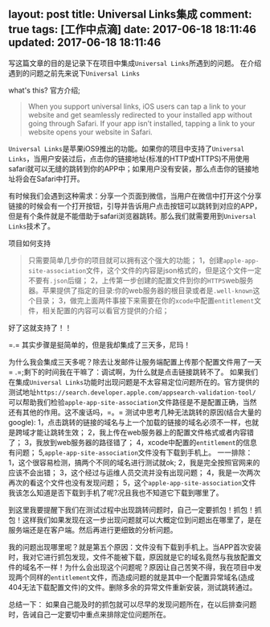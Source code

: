 layout: post
title: Universal Links集成
comment: true
tags: [工作中点滴]
date: 2017-06-18 18:11:46
updated: 2017-06-18 18:11:46
---
<!--more-->
写这篇文章的目的是记录下在项目中集成`Universal Links`所遇到的问题。
在介绍遇到的问题之前先来说下`Universal Links`

what's this?
官方介绍;
>When you support universal links, iOS users can tap a link to your website and get seamlessly redirected to your installed app without going through Safari. If your app isn’t installed, tapping a link to your website opens your website in Safari.

`Universal Links`是苹果iOS9推出的功能。如果你的项目中支持了`Universal Links`，当用户安装过后，点击你的链接地址(标准的HTTP或HTTPS)不用使用safari就可以无缝的跳转到你的APP中；如果用户没有安装，那么点击你的链接地址将会在Safari中打开。

有时候我们会遇到这种需求：分享一个页面到微信，当用户在微信中打开这个分享链接的时候会有一个打开按钮，引导并告诉用户点击按钮可以跳转到对应的APP，但是有个条件就是不能借助于safari浏览器跳转。那么我们就需要用到`Universal Links`技术了。

项目如何支持
>只需要简单几步你的项目就可以拥有这个强大的功能；
1，创建`apple-app-site-association`文件，这个文件的内容是json格式的，但是这个文件一定不要有`.json`后缀；
2，上传第一步创建的配置文件到你的`HTTPS`web服务器。苹果提供了指定的目录:你的web服务器的根目录或者是`.well-known`这个目录；
3，做完上面两件事接下来需要在你的`xcode`中配置`entitlement`文件，相关配置的内容可以看官方提供的介绍；

好了这就支持了！！

=.= 其实步骤是挺简单的，但是我却集成了三天多，尼玛！

为什么我会集成三天多呢？除去让发邮件让服务端配置上传那个配置文件用了一天= .=;剩下的时间我在干嘛了：调试啊，为什么就是点击链接跳转不了。
如果我们在集成`Universal Links`功能时出现问题是不太容易定位问题所在的。官方提供的测试地址`https://search.developer.apple.com/appsearch-validation-tool/`可以帮助我们检验`apple-app-site-association`文件路径是不是配置正确，当然还有其他的作用。这不废话吗，=。=
测试中思考几种无法跳转的原因(结合大量的google):
1，点击跳转的链接的域名与上一个加载的链接的域名必须不一样，也就是跨域才能让跳转生效；
2，我上传在web服务器上的配置文件格式或者内容错了；
3，我放到web服务器的路径错了；
4，xcode中配置的`entitlement`的信息有问题；
5,`apple-app-site-association`文件没有下载到手机上。
一一排除：
1，这个很容易检测，搞两个不同的域名进行测试就ok;
2，我是完全按照官网来的应该不会出错；
3，这个经过与运维人员交流并没有出现问题；
4，我是一次两次再次的看这个文件也没有发现问题；
5，这个`apple-app-site-association`文件我该怎么知道是否下载到手机了呢?况且我也不知道它下载到哪里了。

到这里我要提醒下我们在测试过程中出现跳转问题时，自己一定要抓包！抓包！抓包！这样我们如果发现在这一步出现问题就可以大概定位到问题出在哪里了，是在服务端还是在客户端。然后再进行更细致的分析问题。

我的问题出现哪里呢？就是第五个原因：文件没有下载到手机上。当APP首次安装时，我对它进行抓包发现，文件不能被下载，原因就是它的域名竟然与我放配置文件的域名不一样！为什么会出现这个问题呢？原因让自己苦笑不得，我在项目中发现两个同样的`entitlement`文件，而造成问题的就是其中一个配置异常域名(造成404无法下载配置文件)的文件。删除多余的异常文件重新安装，测试跳转通过。

总结一下：
如果自己能及时的抓包就可以尽早的发现问题所在，在以后排查问题时，告诫自己一定要切中重点来排除定位问题所在。
